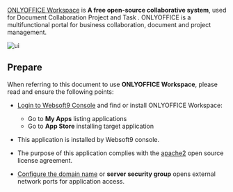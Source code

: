 [ONLYOFFICE Workspace](https://www.onlyoffice.com/) is **A free open-source collaborative system**, used for Document Collaboration Project and Task . ONLYOFFICE is a multifunctional portal for business collaboration, document and project management. 


![ui](https://libs.websoft9.com/Websoft9/DocsPicture/en/onlyoffice/onlyoffice-websoft9-002.png)


## Prepare

When referring to this document to use **ONLYOFFICE Workspace**, please read and ensure the following points:

- [Login to Websoft9 Console](./login-console) and find or install ONLYOFFICE Workspace:
  - Go to **My Apps** listing applications 
  - Go to **App Store** installing target application

- This application is installed by Websoft9 console.


- The purpose of this application complies with the [apache2](https://opensource.org/licenses/Apache-2.0) open source license agreement.


- [Configure the domain name](./domain-set) or **server security group** opens external network ports for application access.